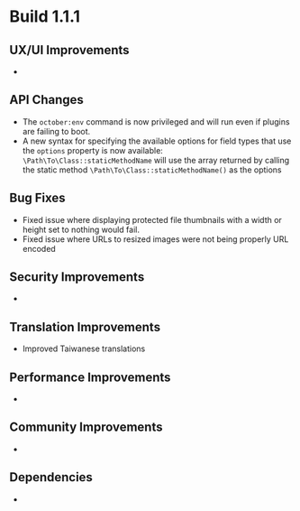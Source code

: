 # Build 1.1.1

## UX/UI Improvements
-

## API Changes
- The `october:env` command is now privileged and will run even if plugins are failing to boot.
- A new syntax for specifying the available options for field types that use the `options` property is now available: `\Path\To\Class::staticMethodName` will use the array returned by calling the static method `\Path\To\Class::staticMethodName()` as the options

## Bug Fixes
- Fixed issue where displaying protected file thumbnails with a width or height set to nothing would fail.
- Fixed issue where URLs to resized images were not being properly URL encoded

## Security Improvements
-

## Translation Improvements
- Improved Taiwanese translations

## Performance Improvements
-

## Community Improvements
-

## Dependencies
-
